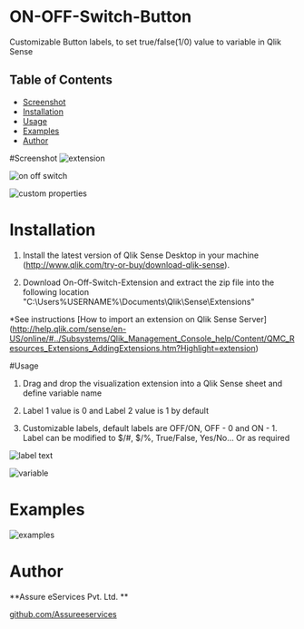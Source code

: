 # ON-OFF-Switch-Button
Customizable Button labels, to set true/false(1/0) value to variable in Qlik Sense

## Table of Contents
* [Screenshot](#screenshot)
* [Installation](#installation)
* [Usage](#usage)
* [Examples](#Examples)
* [Author](#author)



#Screenshot
![extension](https://cloud.githubusercontent.com/assets/17881853/14144090/06ccdbd0-f6ac-11e5-856a-b652bec31dae.png)  

![on off switch](https://cloud.githubusercontent.com/assets/17881853/14285163/1534cdf2-fb68-11e5-8f8a-491b9ddea180.png)

![custom properties](https://cloud.githubusercontent.com/assets/17881853/14144036/ccc24646-f6ab-11e5-82d7-22699d9d91ab.png)


# Installation

1. Install the latest version of Qlik Sense Desktop in your machine (http://www.qlik.com/try-or-buy/download-qlik-sense).

2. Download On-Off-Switch-Extension and extract the zip file into the following location "C:\Users\%USERNAME%\Documents\Qlik\Sense\Extensions\"

*See instructions 
[How to import an extension on Qlik Sense Server]
(http://help.qlik.com/sense/en-US/online/#../Subsystems/Qlik_Management_Console_help/Content/QMC_Resources_Extensions_AddingExtensions.htm?Highlight=extension)

#Usage

1. Drag and drop the visualization extension into a Qlik Sense sheet and define variable name

2. Label 1 value is 0 and Label 2 value is 1 by default

3. Customizable labels, default labels are OFF/ON, OFF - 0 and ON - 1. Label can be modified to $/#, $/%, True/False, Yes/No... 	  Or as required

![label text](https://cloud.githubusercontent.com/assets/17881853/14144309/cef92956-f6ac-11e5-9b7c-b2fb92a8c5ec.png)

![variable](https://cloud.githubusercontent.com/assets/17881853/14144380/0335ec22-f6ad-11e5-8ac8-ad90303423fb.png)	
	


# Examples
![examples](https://cloud.githubusercontent.com/assets/18327523/14351693/4a555768-fcee-11e5-95f9-285f4c86e6d4.png)
	
# Author

**Assure eServices Pvt. Ltd. ** 

[github.com/Assureeservices](http://github.com/Assureeservices)
